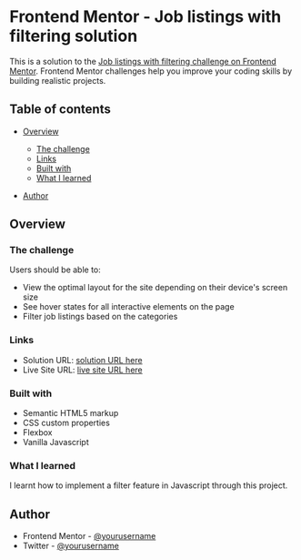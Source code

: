 # Frontend Mentor - Job listings with filtering solution

This is a solution to the [Job listings with filtering challenge on Frontend Mentor](https://www.frontendmentor.io/challenges/job-listings-with-filtering-ivstIPCt). Frontend Mentor challenges help you improve your coding skills by building realistic projects.

## Table of contents

- [Overview](#overview)

  - [The challenge](#the-challenge)
  - [Links](#links)
  - [Built with](#built-with)
  - [What I learned](#what-i-learned)

- [Author](#author)

## Overview

### The challenge

Users should be able to:

- View the optimal layout for the site depending on their device's screen size
- See hover states for all interactive elements on the page
- Filter job listings based on the categories

### Links

- Solution URL: [solution URL here](https://github.com/EstherIdabor/job-listing-site)
- Live Site URL: [live site URL here](https://job-listing-site-liart.vercel.app/)

### Built with

- Semantic HTML5 markup
- CSS custom properties
- Flexbox
- Vanilla Javascript

### What I learned

I learnt how to implement a filter feature in Javascript through this project.

## Author

- Frontend Mentor - [@yourusername](https://www.frontendmentor.io/profile/EstherIdabor)
- Twitter - [@yourusername](https://www.twitter.com/Chukwuyem_ego)
